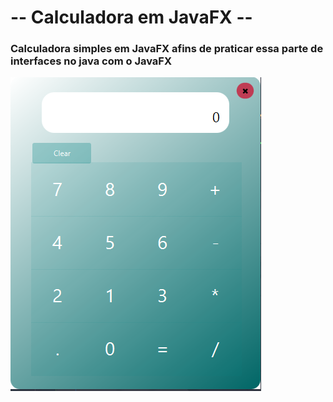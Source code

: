 # -- Calculadora em JavaFX --

### Calculadora simples em JavaFX afins de praticar essa parte de interfaces no java com o JavaFX

![Calculadora](https://github.com/DanielMacedo7/CalculadoraJavaFX/blob/master/src/main/resources/com/example/calculadora/Calculadora%20JavaFX.png)

